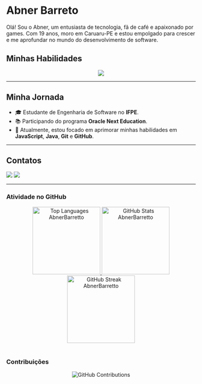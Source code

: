 # Abner Barreto

Olá! Sou o Abner, um entusiasta de tecnologia, fã de café e apaixonado por games. Com 19 anos, moro em Caruaru-PE e estou empolgado para crescer e me aprofundar no mundo do desenvolvimento de software.

## Minhas Habilidades

<div align="center">
  <a href="https://skillicons.dev">
    <img src="https://skillicons.dev/icons?i=java,js,html,css,py,git,github" />
  </a>
</div>

---

## Minha Jornada

* 🎓 Estudante de Engenharia de Software no **IFPE**.
* 📚 Participando do programa **Oracle Next Education**.
* 🔭 Atualmente, estou focado em aprimorar minhas habilidades em **JavaScript**, **Java**, **Git** e **GitHub**.

---

## Contatos

<a href="https://www.linkedin.com/in/abnerbarreto" target="_blank"><img loading="lazy" src="https://img.shields.io/badge/-LinkedIn-0A66C2?style=flat&logo=linkedin&logoColor=white" target="_blank"></a> <a href = "mailto:abnerlc4@gmail.com"><img loading="lazy" src="https://img.shields.io/badge/Gmail-EA4335?style=flat&logo=gmail&logoColor=white" target="_blank"></a>

---

### Atividade no GitHub

<div align="center">
  <a href="https://github.com/AbnerBarretto">
    <img loading="lazy" height="180em" src="https://github-readme-stats.vercel.app/api/top-langs/?username=AbnerBarretto&layout=compact&langs_count=7&theme=aura_dark&hide_border=true&title_color=A78BFA&text_color=BAE6FD" alt="Top Languages AbnerBarretto"/>
    <img loading="lazy" height="180em" src="https://github-readme-stats.vercel.app/api?username=AbnerBarretto&show_icons=true&theme=aura_dark&include_all_commits=true&count_private=true&hide_border=true&title_color=A78BFA&text_color=BAE6FD&icon_color=60A5FA" alt="GitHub Stats AbnerBarretto"/>
    <img loading="lazy" height="180em" src="https://github-readme-streak-stats.herokuapp.com/?user=AbnerBarretto&theme=aura_dark&hide_border=true&dates=FFFFFF&ring=A78BFA&fire=A78BFA&side_main=BAE6FD&side_item=BAE6FD&currstreak=94A3B8&stroke=A78BFA&background=0F172A" alt="GitHub Streak AbnerBarretto"/>
  </a>
</div>

<br>

### Contribuições
<div align="center">
  <img src="https://github-contributor-stats.vercel.app/api?username=AbnerBarretto&title_color=A78BFA&text_color=BAE6FD&icon_color=60A5FA&bg_color=0F172A&hide_border=true" alt="GitHub Contributions"/>
</div>

